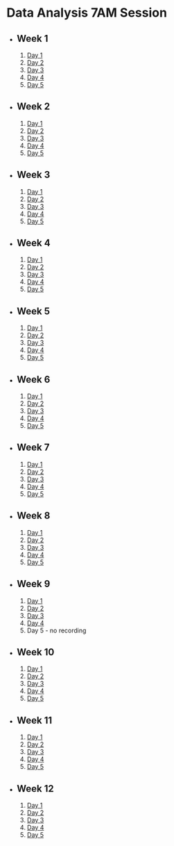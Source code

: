 # Data Analysis 7AM Session

- ## Week 1

  1.  [Day 1](https://web.facebook.com/iCodeguru/videos/1021133302279714)
  2.  [Day 2](https://www.facebook.com/iCodeguru/videos/2507327502779773)
  3.  [Day 3](https://www.facebook.com/watch/live/?ref=watch_permalink&v=896836132173299)
  4.  [Day 4](https://www.facebook.com/iCodeguru/videos/905630147536192)
  5.  [Day 5](https://www.facebook.com/iCodeguru/videos/1550043255839595)

- ## Week 2

  1.  [Day 1](https://www.facebook.com/iCodeguru/videos/7473341079345722)
  2.  [Day 2](https://www.facebook.com/iCodeguru/videos/1085362929264578)
  3.  [Day 3](https://www.facebook.com/iCodeguru/videos/974793610740099)
  4.  [Day 4](https://www.facebook.com/iCodeguru/videos/227069137112948)
  5.  [Day 5](https://www.facebook.com/iCodeguru/videos/244762031976720)

- ## Week 3

  1.  [Day 1](https://www.facebook.com/iCodeguru/videos/382487504257550)
  2.  [Day 2](https://www.facebook.com/iCodeguru/videos/1544866429604720)
  3.  [Day 3](https://www.facebook.com/iCodeguru/videos/397974156021701)
  4.  [Day 4](https://www.facebook.com/iCodeguru/videos/897143462047670)
  5.  [Day 5](https://web.facebook.com/iCodeguru/videos/726222996141126)

- ## Week 4

  1.  [Day 1](https://web.facebook.com/iCodeguru/videos/6754014624708761)
  2.  [Day 2](https://www.facebook.com/iCodeguru/videos/1504099793489649)
  3.  [Day 3](https://www.facebook.com/iCodeguru/videos/698713585721504)
  4.  [Day 4](https://www.facebook.com/iCodeguru/videos/1407485616520706)
  5.  [Day 5](https://www.facebook.com/iCodeguru/videos/293576270371840)

- ## Week 5

  1.  [Day 1](https://www.facebook.com/iCodeguru/videos/1043805770038461)
  2.  [Day 2](https://www.facebook.com/iCodeguru/videos/416989024014795)
  3.  [Day 3](https://www.facebook.com/iCodeguru/videos/376720778300199)
  4.  [Day 4](https://www.facebook.com/iCodeguru/videos/914637456999916)
  5.  [Day 5](https://www.facebook.com/iCodeguru/videos/326276503091222)

- ## Week 6

  1.  [Day 1](https://www.facebook.com/iCodeguru/videos/2130491337313648)
  2.  [Day 2](https://www.facebook.com/iCodeguru/videos/1574637873389405)
  3.  [Day 3](https://www.facebook.com/iCodeguru/videos/1797278647383446)
  4.  [Day 4](https://www.facebook.com/iCodeguru/videos/936178581188333)
  5.  [Day 5](https://www.facebook.com/iCodeguru/videos/889410746198609)

- ## Week 7

  1.  [Day 1]()
  2.  [Day 2](https://www.facebook.com/iCodeguru/videos/413338894422589)
  3.  [Day 3](https://www.facebook.com/iCodeguru/videos/263732496758642)
  4.  [Day 4](https://www.facebook.com/iCodeguru/videos/748008214101486)
  5.  [Day 5](https://www.facebook.com/iCodeguru/videos/1067065744363677)

- ## Week 8

  1.  [Day 1](https://www.facebook.com/iCodeguru/videos/1112202013261865)
  2.  [Day 2](https://www.facebook.com/iCodeguru/videos/1329868997696828)
  3.  [Day 3](https://www.facebook.com/iCodeguru/videos/1540831893158729)
  4.  [Day 4](https://www.facebook.com/iCodeguru/videos/697479912580784)
  5.  [Day 5]()

- ## Week 9

  1.  [Day 1](https://www.facebook.com/iCodeguru/videos/357888710481342)
  2.  [Day 2]()
  3.  [Day 3](https://www.facebook.com/iCodeguru/videos/1119673052375999)
  4.  [Day 4](https://www.facebook.com/iCodeguru/videos/2691977510943293)
  5.  Day 5 - no recording

- ## Week 10

  1.  [Day 1](https://www.facebook.com/iCodeguru/videos/3634681186788488)
  2.  [Day 2](https://www.facebook.com/iCodeguru/videos/1512443535994804)
  3.  [Day 3](https://www.facebook.com/iCodeguru/videos/925544109103862)
  4.  [Day 4](https://www.facebook.com/iCodeguru/videos/787940353179241)
  5.  [Day 5](https://www.facebook.com/iCodeguru/videos/422503867107591)

- ## Week 11

  1.  [Day 1](https://www.facebook.com/iCodeguru/videos/3266586306984406)
  2.  [Day 2](https://www.facebook.com/iCodeguru/videos/420295433749077)
  3.  [Day 3](https://www.facebook.com/iCodeguru/videos/937918751106116)
  4.  [Day 4](https://www.facebook.com/iCodeguru/videos/966650938205359)
  5.  [Day 5](https://www.facebook.com/iCodeguru/videos/7194160624008590)

- ## Week 12

  1.  [Day 1](https://www.facebook.com/iCodeguru/videos/356706934026505)
  2.  [Day 2](https://www.facebook.com/iCodeguru/videos/1409444476598074)
  3.  [Day 3](https://www.facebook.com/iCodeguru/videos/1166357657693096)
  4.  [Day 4](https://www.facebook.com/iCodeguru/videos/807836901134117)
  5.  [Day 5]()

<!-- - ## Week

   1. [Day 1]()
   2. [Day 2]()
   3. [Day 3]()
   4. [Day 4]()
   5. [Day 5]() -->
